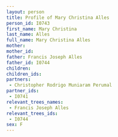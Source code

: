 ```yaml
---
layout: person
title: Profile of Mary Christina Alles
person_id: I0743
first_name: Mary Christina
last_name: Alles
full_name: Mary Christina Alles
mother: 
mother_id: 
father: Francis Joseph Alles
father_id: I0744
children:
children_ids:
partners:
 - Christopher Rodrigo Muniaram Perumal
partner_ids:
 - I0741
relevant_trees_names:
 - Francis Joseph Alles
relevant_trees_ids:
 - I0744
sex: F
---
```


